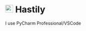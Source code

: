 # <img src="https://github.com/asp1rant3/asp1rant3/blob/main/assets/cockroach.gif" width="25px"> Hastily

I use PyCharm Professional/VSCode
